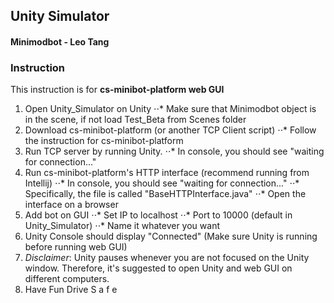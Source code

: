 ## Unity Simulator
#### Minimodbot - Leo Tang

### Instruction 
This instruction is for **cs-minibot-platform web GUI**
1. Open Unity_Simulator on Unity
⋅⋅* Make sure that Minimodbot object is in the scene, if not load Test_Beta from Scenes folder
2. Download cs-minibot-platform (or another TCP Client script)
⋅⋅* Follow the instruction for cs-minibot-platform
3. Run TCP server by running Unity. 
⋅⋅* In console, you should see "waiting for connection..."
4. Run cs-minibot-platform's HTTP interface (recommend running from Intellij)
⋅⋅* In console, you should see "waiting for connection..."
⋅⋅* Specifically, the file is called "BaseHTTPInterface.java"
⋅⋅* Open the interface on a browser
5. Add bot on GUI
⋅⋅* Set IP to localhost
⋅⋅* Port to 10000 (default in Unity_Simulator)
⋅⋅* Name it whatever you want
6. Unity Console should display "Connected" (Make sure Unity is running before running web GUI)
7. _Disclaimer_: Unity pauses whenever you are not focused on the Unity window. Therefore, it's suggested to open Unity and web GUI on different computers.
8. Have Fun Drive S a f e






